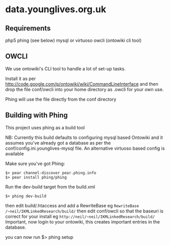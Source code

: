 data.younglives.org.uk
======================

Requirements
------------------

php5
phing (see below)
mysql or virtuoso
owcli (ontowiki cli tool) 


OWCLI
---------

We use ontowiki's CLI tool to handle a lot of set-up tasks.

Install it as per http://code.google.com/p/ontowiki/wiki/CommandLineInterface
and then drop the file conf/owcli into your home directory as .owcli for your own use.

Phing will use the file directly from the conf directory


Building with Phing
-------------------------

This project uses phing as a build tool

NB: Currently this build defaults to configuring mysql based Ontowiki and it assumes you've already got a database as per the conf/config.ini.younglives-mysql  file. An alternative virtuoso based config is available

Make sure you've got Phing:

    $> pear channel-discover pear.phing.info
    $> pear install phing/phing
    
Run the dev-build target from the build.xml

    $> phing dev-build

then edit build/.htaccess and add a RewriteBase eg `RewriteBase /~neil/IKMLinkedResearch/build/`
then edit conf/owcli so that the baseuri is correct for your install eg `http://neil/~neil/IKMLinkedResearch/build/`
Important, now login to your ontowiki, this creates important entries in the database. 

you can now run 
    $> phing setup

    

